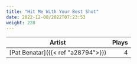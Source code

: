 ```yaml
---
title: "Hit Me With Your Best Shot"
date: 2022-12-08/2022T07:23:53
weight: 228
---
```




 Artist | Plays 
----- | -----:
[Pat Benatar]({{< ref "a28794">}}) | 4
